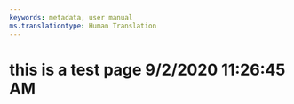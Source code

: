 ```yaml
---
keywords: metadata, user manual
ms.translationtype: Human Translation
---
```

# this is a test page 9/2/2020 11:26:45 AM